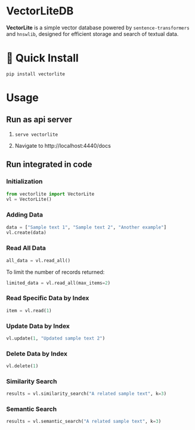 # VectorLiteDB

**VectorLite** is a simple vector database powered by `sentence-transformers` and `hnswlib`, designed for efficient storage and search of textual data.

# 🚀 Quick Install

```pip install vectorlite```

# Usage

## Run as api server

1. ```serve vectorlite```

2. Navigate to http://localhost:4440/docs

## Run integrated in code
### Initialization

```python
from vectorlite import VectorLite
vl = VectorLite()
```

### Adding Data

```python
data = ["Sample text 1", "Sample text 2", "Another example"]
vl.create(data)
```

### Read All Data

```python
all_data = vl.read_all()
```

To limit the number of records returned:

```python
limited_data = vl.read_all(max_items=2)
```

### Read Specific Data by Index

```python
item = vl.read(1)
```

### Update Data by Index

```python
vl.update(1, "Updated sample text 2")
```

### Delete Data by Index

```python
vl.delete(1)
```

### Similarity Search

```python
results = vl.similarity_search("A related sample text", k=3)
```

### Semantic Search

```python
results = vl.semantic_search("A related sample text", k=3)
```
